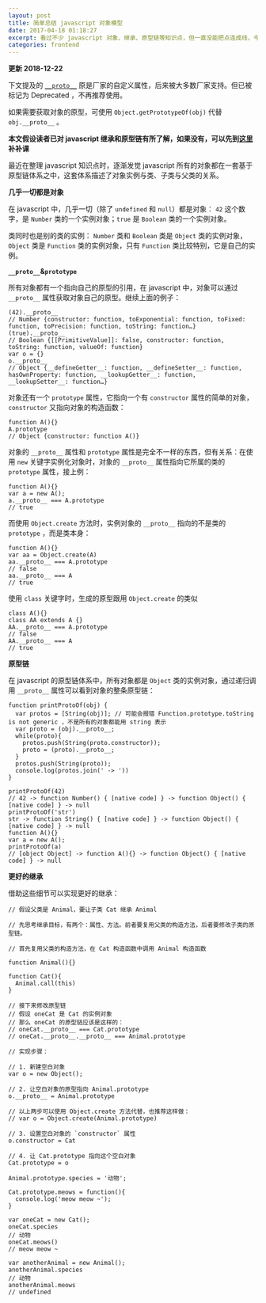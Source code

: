 ```yaml
---
layout: post
title: 简单总结 javascript 对象模型
date: 2017-04-18 01:18:27
excerpt: 看过不少 javascript 对象、继承、原型链等知识点，但一直没能把点连成线，今天就来好好总结下。
categories: frontend
---
```


**更新 2018-12-22**

下文提及的 [`__proto__`](https://developer.mozilla.org/en-US/docs/Web/JavaScript/Reference/Global_Objects/Object/proto) 原是厂家的自定义属性，后来被大多数厂家支持。但已被标记为 Deprecated ，不再推荐使用。

如果需要获取对象的原型，可使用 `Object.getPrototypeOf(obj)` 代替 `obj.__proto__` 。


**本文假设读者已对 javascript 继承和原型链有所了解，如果没有，可以先到[这里](https://developer.mozilla.org/zh-CN/docs/Web/JavaScript/Inheritance_and_the_prototype_chain)补补课**

最近在整理 javascript 知识点时，逐渐发觉 javascript 所有的对象都在一套基于原型链体系之中，这套体系描述了对象实例与类、子类与父类的关系。

**几乎一切都是对象**

在 javascript 中，几乎一切（除了 `undefined` 和 `null`）都是对象： `42` 这个数字，是 `Number` 类的一个实例对象；`true` 是 `Boolean` 类的一个实例对象。

类同时也是别的类的实例： `Number` 类和 `Boolean` 类是 `Object` 类的实例对象，`Object` 类是 `Function` 类的实例对象，只有 `Function` 类比较特别，它是自己的实例。

**`__proto__`&`prototype`**

所有对象都有一个指向自己的原型的引用，在 javascript 中，对象可以通过 `__proto__` 属性获取对象自己的原型。继续上面的例子：

```
(42).__proto__ 
// Number {constructor: function, toExponential: function, toFixed: function, toPrecision: function, toString: function…}
(true).__proto__ 
// Boolean {[[PrimitiveValue]]: false, constructor: function, toString: function, valueOf: function}
var o = {}
o.__proto__
// Object {__defineGetter__: function, __defineSetter__: function, hasOwnProperty: function, __lookupGetter__: function, __lookupSetter__: function…}
```

对象还有一个 `prototype` 属性，它指向一个有 `constructor` 属性的简单的对象， `constructor` 又指向对象的构造函数：

```
function A(){}
A.prototype
// Object {constructor: function A()}
```

对象的 `__proto__` 属性和 `prototype` 属性是完全不一样的东西，但有关系：在使用 `new` 关键字实例化对象时，对象的 `__proto__` 属性指向它所属的类的 `prototype` 属性，接上例：

```
function A(){}
var a = new A();
a.__proto__ === A.prototype
// true
```

而使用 `Object.create` 方法时，实例对象的 `__proto__` 指向的不是类的 `prototype` ，而是类本身：

```
function A(){}
var aa = Object.create(A)
aa.__proto__ === A.prototype
// false
aa.__proto__ === A
// true
```

使用 `class` 关键字时，生成的原型跟用 `Object.create` 的类似

```
class A(){}
class AA extends A {}
AA.__proto__ === A.prototype
// false
AA.__proto__ === A
// true
```

**原型链**

在 javascript 的原型链体系中，所有对象都是 `Object` 类的实例对象，通过递归调用 `__proto__` 属性可以看到对象的整条原型链：

```
function printProtoOf(obj) {
  var protos = [String(obj)]; // 可能会报错 Function.prototype.toString is not generic ，不是所有的对象都能用 string 表示
  var proto = (obj).__proto__;
  while(proto){
    protos.push(String(proto.constructor));
    proto = (proto).__proto__;
  }
  protos.push(String(proto));
  console.log(protos.join(' -> '))
}

printProtoOf(42)
// 42 -> function Number() { [native code] } -> function Object() { [native code] } -> null
printProtoOf('str')
str -> function String() { [native code] } -> function Object() { [native code] } -> null
function A(){}
var a = new A();
printProtoOf(a)
// [object Object] -> function A(){} -> function Object() { [native code] } -> null
```

**更好的继承**

借助这些细节可以实现更好的继承：

```
// 假设父类是 Animal，要让子类 Cat 继承 Animal

// 先思考继承目标，有两个：属性、方法。前者要复用父类的构造方法，后者要修改子类的原型链。

// 首先复用父类的构造方法，在 Cat 构造函数中调用 Animal 构造函数

function Animal(){}

function Cat(){
  Animal.call(this)
}

// 接下来修改原型链
// 假设 oneCat 是 Cat 的实例对象
// 那么 oneCat 的原型链应该是这样的：
// oneCat.__proto__ === Cat.prototype
// oneCat.__proto__.__proto__ === Animal.prototype

// 实现步骤：

// 1. 新建空白对象
var o = new Object();

// 2. 让空白对象的原型指向 Animal.prototype
o.__proto__ = Animal.prototype

// 以上两步可以使用 Object.create 方法代替，也推荐这样做：
// var o = Object.create(Animal.prototype)

// 3. 设置空白对象的 `constructor` 属性
o.constructor = Cat

// 4. 让 Cat.prototype 指向这个空白对象
Cat.prototype = o

Animal.prototype.species = '动物';

Cat.prototype.meows = function(){
  console.log('meow meow ~');
}

var oneCat = new Cat();
oneCat.species
// 动物
oneCat.meows()
// meow meow ~

var anotherAnimal = new Animal();
anotherAnimal.species
// 动物
anotherAnimal.meows
// undefined
```